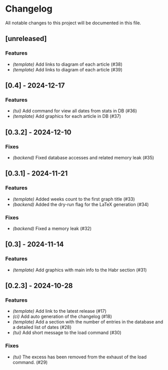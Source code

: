 # Changelog

All notable changes to this project will be documented in this file.

## [unreleased]

### Features

- *(template)* Add links to diagram of each article (#38)
- *(template)* Add links to diagram of each article (#39)

## [0.4] - 2024-12-17

### Features

- *(tui)* Add command for view all dates from stats in DB (#36)
- *(template)* Add graphics for each article in DB (#37)

## [0.3.2] - 2024-12-10

### Fixes

- *(backend)* Fixed database accesses and related memory leak (#35)

## [0.3.1] - 2024-11-21

### Features

- *(template)* Added weeks count to the first graph title (#33)
- *(backend)* Added the dry-run flag for the LaTeX generation (#34)

### Fixes

- *(backend)* Fixed a memory leak (#32)

## [0.3] - 2024-11-14

### Features

- *(template)* Add graphics with main info to the Habr section (#31)

## [0.2.3] - 2024-10-28

### Features

- *(template)* Add link to the latest release (#17)
- *(ci)* Add auto generation of the changelog (#18)
- *(template)* Add a section with the number of entries in the database and a detailed list of dates (#28)
- *(tui)* Add short message to the load command (#30)

### Fixes

- *(tui)* The excess has been removed from the exhaust of the load command. (#29)

<!-- generated by git-cliff -->

